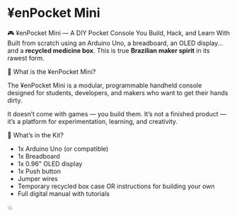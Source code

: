 # ¥enPocket Mini

🎮 ¥enPocket Mini — A DIY Pocket Console You Build, Hack, and Learn With
Built from scratch using an Arduino Uno, a breadboard, an OLED display... and a **recycled medicine box**. This is true **Brazilian maker spirit** in its rawest form.

🧠 What is the ¥enPocket Mini?

The ¥enPocket Mini is a modular, programmable handheld console designed for students, developers, and makers who want to get their hands dirty.

It doesn’t come with games — you build them. It’s not a finished product — it’s a platform for experimentation, learning, and creativity.

🚀 What’s in the Kit?

* 1x Arduino Uno (or compatible)
* 1x Breadboard
* 1x 0.96" OLED display
* 1x Push button
* Jumper wires
* Temporary recycled box case OR instructions for building your own
* Full digital manual with tutorials

💥

